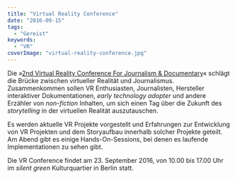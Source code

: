 ```yaml
---
title: "Virtual Reality Conference"
date: "2016-09-15"
tags:
  - "Gereist"
keywords:
  - "VR"
coverImage: "virtual-reality-conference.jpg"
---
```


Die »[2nd Virtual Reality Conference For Journalism & Documentary](http://vrconference.info/)« schlägt die Brücke zwischen virtueller Realität und Journalismus. Zusammenkommen sollen VR Enthusiasten, Journalisten, Hersteller interaktiver Dokumentationen, _early technology adopter_ und andere Erzähler von _non-fiction_ Inhalten, um sich einen Tag über die Zukunft des _storytelling_ in der virtuellen Realität auszutauschen.

Es werden aktuelle VR Projekte vorgestellt und Erfahrungen zur Entwicklung von VR Projekten und dem Storyaufbau innerhalb solcher Projekte geteilt. Am Abend gibt es einige Hands-On-Sessions, bei denen es laufende Implementationen zu sehen gibt.

Die VR Conference findet am 23. September 2016, von 10.00 bis 17.00 Uhr im _silent green_ Kulturquartier in Berlin statt.
